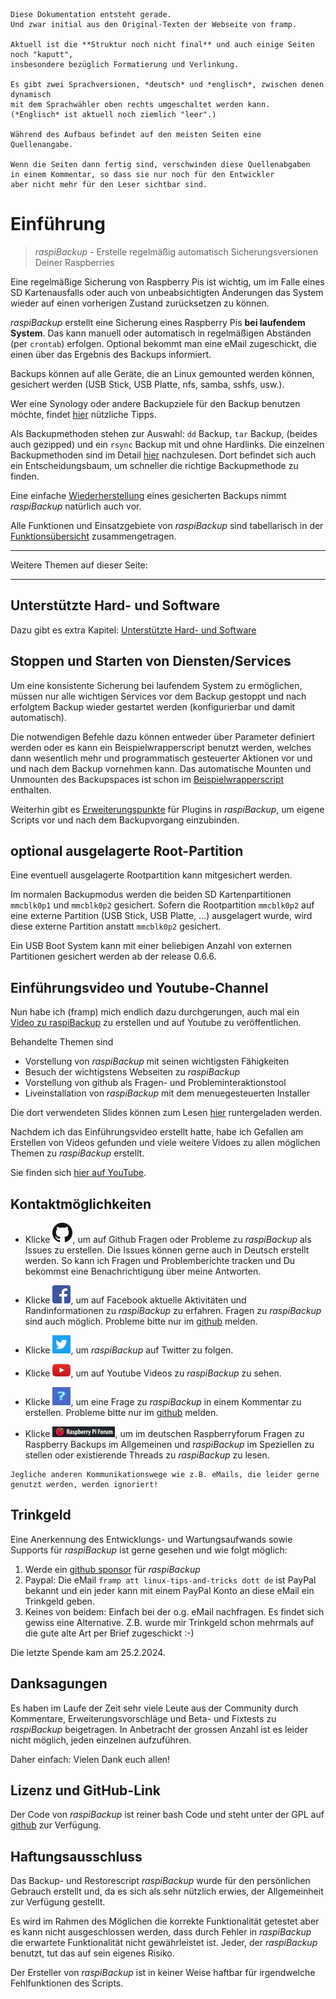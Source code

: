``` admonish info title="Work in progress - In Arbeit"
Diese Dokumentation entsteht gerade.
Und zwar initial aus den Original-Texten der Webseite von framp.

Aktuell ist die **Struktur noch nicht final** und auch einige Seiten noch "kaputt",
insbesondere bezüglich Formatierung und Verlinkung.

Es gibt zwei Sprachversionen, *deutsch* und *englisch*, zwischen denen dynamisch
mit dem Sprachwähler oben rechts umgeschaltet werden kann.
(*Englisch* ist aktuell noch ziemlich "leer".)

Während des Aufbaus befindet auf den meisten Seiten eine Quellenangabe.

Wenn die Seiten dann fertig sind, verschwinden diese Quellenabgaben
in einem Kommentar, so dass sie nur noch für den Entwickler
aber nicht mehr für den Leser sichtbar sind.
```


# Einführung

> *raspiBackup* - Erstelle regelmäßig automatisch Sicherungsversionen Deiner Raspberries

Eine regelmäßige Sicherung von Raspberry Pis ist wichtig, um im Falle eines
SD Kartenausfalls oder auch von unbeabsichtigten Änderungen das System wieder
auf einen vorherigen Zustand zurücksetzen zu können.

*raspiBackup* erstellt eine Sicherung eines Raspberry Pis **bei laufendem System**.
Das kann manuell oder automatisch in regelmäßigen Abständen (per `crontab`) erfolgen.
Optional bekommt man eine eMail zugeschickt, die einen über das
Ergebnis des Backups informiert.

Backups können auf alle Geräte, die an Linux gemounted werden können, gesichert
werden (USB Stick, USB Platte, nfs, samba, sshfs, usw.).

Wer eine Synology oder andere Backupziele für den Backup benutzen möchte,
findet [hier](more-backupspaces.md) nützliche Tipps.

Als Backupmethoden stehen zur Auswahl: `dd` Backup, `tar` Backup, (beides auch
gezipped) und ein `rsync` Backup mit und ohne Hardlinks.
Die einzelnen Backupmethoden sind im Detail [hier](backuptypes.md) nachzulesen.
Dort befindet sich auch ein Entscheidungsbaum, um schneller die richtige Backupmethode zu finden.

Eine einfache [Wiederherstellung](restore.md) eines gesicherten Backups nimmt *raspiBackup*
natürlich auch vor.

Alle Funktionen und Einsatzgebiete von *raspiBackup* sind tabellarisch in der
[Funktionsübersicht](function-overview.md) zusammengetragen.

---

Weitere Themen auf dieser Seite:

<!-- toc -->

---

## Unterstützte Hard- und Software

Dazu gibt es extra Kapitel: [Unterstützte Hard- und Software](supported-hardware-and-software.md)

## Stoppen und Starten von Diensten/Services

Um eine konsistente Sicherung bei laufendem System zu ermöglichen, müssen
nur alle wichtigen Services vor dem Backup gestoppt und nach erfolgtem
Backup wieder gestartet werden (konfigurierbar und damit automatisch).

Die notwendigen Befehle dazu können entweder über Parameter definiert werden oder
es kann ein Beispielwrapperscript benutzt werden, welches dann wesentlich mehr
und programmatisch gesteuerter Aktionen vor und und nach dem Backup vornehmen
kann. Das automatische Mounten und Unmounten des Backupspaces ist schon im
[Beispielwrapperscript](https://github.com/framps/raspiBackup/blob/master/helper/raspiBackupWrapper.sh) enthalten.

Weiterhin gibt es [Erweiterungspunkte](hooks-for-own-scripts.md) für Plugins in *raspiBackup*,
um eigene Scripts vor und nach dem Backupvorgang einzubinden.


## optional ausgelagerte Root-Partition

Eine eventuell ausgelagerte Rootpartition kann mitgesichert werden.

Im normalen Backupmodus werden die beiden SD Kartenpartitionen `mmcblk0p1`
und `mmcblk0p2` gesichert. Sofern die Rootpartition `mmcblk0p2` auf eine externe
Partition (USB Stick, USB Platte, ...) ausgelagert wurde, wird diese externe
Partition anstatt `mmcblk0p2` gesichert.

Ein USB Boot System kann mit einer beliebigen Anzahl von externen Partitionen
gesichert werden ab der release 0.6.6.

## Einführungsvideo und Youtube-Channel

Nun habe ich (framp) mich endlich dazu durchgerungen, auch mal ein
[Video zu raspiBackup](https://youtu.be/PuK_FNK674s) zu erstellen und auf Youtube zu veröffentlichen.

Behandelte Themen sind

  * Vorstellung von *raspiBackup* mit seinen wichtigsten Fähigkeiten
  * Besuch der wichtigstens Webseiten zu *raspiBackup*
  * Vorstellung von github als Fragen- und Probleminteraktionstool
  * Liveinstallation von *raspiBackup* mit dem menuegesteuerten Installer

Die dort verwendeten Slides können zum Lesen [hier](https://www.linux-tips-and-tricks.de/de/downloads/raspibackup-de-pdf/download) runtergeladen werden.

Nachdem ich das Einführungsvideo erstellt hatte, habe ich Gefallen am Erstellen von Videos gefunden
und viele weitere Vidoes zu allen möglichen Themen zu *raspiBackup* erstellt.

Sie finden sich [hier auf YouTube](https://www.youtube.com/@raspiBackup).

[.status]: todo "Check [Alter Link auf YouTube](https://www.youtube.com/watch?v=VP5N_cDrUNU)"



## Kontaktmöglichkeiten

* Klicke [![Github](images/icons/GitHub-Mark-32px.png)](https://github.com/framps/raspiBackup/issues),
  um auf Github Fragen oder Probleme zu *raspiBackup* als Issues zu erstellen.
  Die Issues können gerne auch in Deutsch erstellt werden.
  So kann ich Fragen und Problemberichte tracken und Du bekommst eine Benachrichtigung über meine Antworten.

* Klicke [![Facebook](images/icons/FB-f-Logo__blue_29.png)](https://www.facebook.com/raspiBackup/),
  um auf Facebook aktuelle Aktivitäten und Randinformationen zu *raspiBackup* zu erfahren.
  Fragen zu *raspiBackup* sind auch möglich. Probleme bitte nur im [github](https://github.com/framps/raspiBackup/issues) melden.

* Klicke [![Twitter](images/icons/Twitter-f-Logo__blue_29.png)](https://www.twitter.com/linuxframp),
  um *raspiBackup* auf Twitter zu folgen.

* Klicke [![Youtube](images/icons/Youtube.png)](https://www.youtube.com/channel/UCnFHtfMXVpWy6mzMazqyINg),
  um auf Youtube Videos zu *raspiBackup* zu sehen.

* Klicke [![Kommentar](images/icons/Question_29.png)](https://linux-tips-and-tricks.de/de/raspibackup#Comments),
  um eine Frage zu *raspiBackup* in einem Kommentar zu erstellen. Probleme bitte nur im [github](https://github.com/framps/raspiBackup/issues) melden.

* Klicke [![RaspberryForum](images/icons/RaspberryForumSmall.png)](https://forum-raspberrypi.de/forum/board/153-backup/),
  um im deutschen Raspberryforum Fragen zu Raspberry Backups im Allgemeinen und *raspiBackup* im Speziellen zu stellen oder
  existierende Threads zu *raspiBackup* zu lesen.

``` admonish info title="Hinweis"
Jegliche anderen Kommunikationswege wie z.B. eMails, die leider gerne genutzt werden, werden ignoriert!
```

## Trinkgeld

Eine Anerkennung des Entwicklungs- und Wartungsaufwands sowie Supports für
*raspiBackup* ist gerne gesehen und wie folgt möglich:

1. Werde ein [github sponsor](https://github.com/sponsors/framps) für *raspiBackup*
2. Paypal: Die eMail `framp att linux-tips-and-tricks dott de` ist PayPal bekannt
   und ein jeder kann mit einem PayPal Konto an diese eMail ein Trinkgeld geben.
3. Keines von beidem: Einfach bei der o.g. eMail nachfragen. Es findet sich
   gewiss eine Alternative. Z.B. wurde mir Trinkgeld schon mehrmals auf die
   gute alte Art per Brief zugeschickt :-)

Die letzte Spende kam am 25.2.2024.


## Danksagungen

Es haben im Laufe der Zeit sehr viele Leute aus der Community durch Kommentare,
Erweiterungsvorschläge und Beta- und Fixtests zu *raspiBackup* beigetragen.
In Anbetracht der grossen Anzahl ist es leider nicht möglich, jeden einzelnen aufzuführen.

Daher einfach: Vielen Dank euch allen!


## Lizenz und GitHub-Link

Der Code von *raspiBackup* ist reiner bash Code und steht unter der GPL auf [github](https://github.com/framps/raspiBackup) zur Verfügung.


## Haftungsausschluss

Das Backup- und Restorescript *raspiBackup* wurde für den persönlichen Gebrauch
erstellt und, da es sich als sehr nützlich erwies, der Allgemeinheit zur
Verfügung gestellt.

Es wird im Rahmen des Möglichen die korrekte Funktionalität getestet
aber es kann nicht ausgeschlossen werden, dass durch Fehler in
*raspiBackup* die erwartete Funktionalität nicht gewährleistet ist.
Jeder, der *raspiBackup* benutzt, tut das auf sein eigenes Risiko.

Der Ersteller von *raspiBackup* ist in keiner Weise haftbar für
irgendwelche Fehlfunktionen des Scripts.


[.status]: todo "update or delete last donation info?"
[.source]: https://www.linux-tips-and-tricks.de/de/raspibackup
[.source]: https://www.linux-tips-and-tricks.de/en/backup
[.source]: https://linux-tips-and-tricks.de/de/trinkgeld

